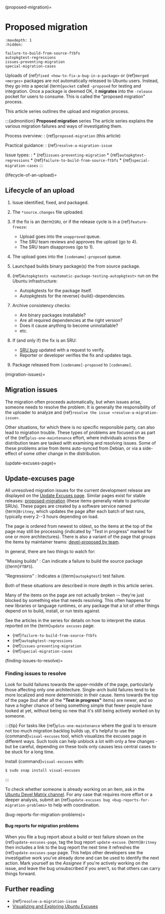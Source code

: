 (proposed-migration)=
# Proposed migration

```{toctree}
:maxdepth: 1
:hidden:

failure-to-build-from-source-ftbfs
autopkgtest-regressions
issues-preventing-migration
special-migration-cases
```

Uploads of {ref}`fixed <how-to-fix-a-bug-in-a-package>` or {ref}`merged <merges>` packages are not automatically released to Ubuntu users. Instead, they go into a special {term}`pocket` called `-proposed` for testing and integration. Once a package is deemed OK, it **migrates** into the `-release` pocket for users to consume. This is called the "proposed migration" process.

This article series outlines the upload and migration process.

:::{admonition} **Proposed migration** series
The article series explains the various migration failures and ways of investigating them.

Process overview:
: {ref}`proposed-migration` (this article)

Practical guidance:
: {ref}`resolve-a-migration-issue`

Issue types:
:   * {ref}`issues-preventing-migration`
    * {ref}`autopkgtest-regressions`
    * {ref}`failure-to-build-from-source-ftbfs`
    * {ref}`special-migration-cases`
:::


(lifecycle-of-an-upload)=
## Lifecycle of an upload

1. Issue identified, fixed, and packaged.

1. The `*source.changes` file uploaded.

1. If the fix is an {term}`SRU`, or if the release cycle is in a {ref}`feature-freeze`:

   * Upload goes into the `unapproved` queue.
   * The SRU team reviews and approves the upload (go to 4).
   * The SRU team disapproves (go to 1).

1. The upload goes into the `[codename]-proposed` queue.

1. Launchpad builds binary package(s) the from source package.

1. {ref}`Autopkgtests <automatic-package-testing-autopkgtest>` run on the Ubuntu infrastructure:

   * Autopkgtests for the package itself.
   * Autopkgtests for the reverse{-build}-dependencies.

1. Archive consistency checks:

   * Are binary packages installable?
   * Are all required dependencies at the right version?
   * Does it cause anything to become uninstallable?
   * etc.

1. If (and only if) the fix is an SRU:

   * [SRU bug](https://documentation.ubuntu.com/sru/en/latest/howto/common-issues/) updated with a request to verify.
   * Reporter or developer verifies the fix and updates tags.

1. Package released from `[codename]-proposed` to `[codename]`.


(migration-issues)=
## Migration issues

The migration often proceeds automatically, but when issues arise, someone needs to resolve the problem. It is generally the responsibility of the uploader to analyze and {ref}`resolve the issue <resolve-a-migration-issue>`.

Other situations, for which there is no specific responsible party, can also lead to migration trouble. These types of problems are focused on as part of the {ref}`plus-one-maintenance` effort, where individuals across the distribution team are tasked with examining and resolving issues. Some of these problems arise from items auto-synced from Debian, or via a side-effect of some other change in the distribution.


(update-excuses-page)=
## Update-excuses page

All unresolved migration issues for the current development release are displayed on the [Update Excuses page](https://ubuntu-archive-team.ubuntu.com/proposed-migration/update_excuses.html). Similar pages exist for stable releases: [proposed-migration](https://ubuntu-archive-team.ubuntu.com/proposed-migration/) (these items generally relate to particular SRUs). These pages are created by a software service named {term}`Britney`, which updates the page after each batch of test runs, typically every 2--3 hours depending on load.

The page is ordered from newest to oldest, so the items at the top of the page may still be processing (indicated by "Test in progress" marked for one or more architectures). There is also a variant of the page that groups the items by maintainer teams: [devel-proposed by team](https://ubuntu-archive-team.ubuntu.com/proposed-migration/update_excuses_by_team.html).

In general, there are two things to watch for:

"Missing builds"
: Can indicate a failure to build the source package ({term}`FTBFS`).

"Regressions"
: Indicates a ({term}`autopkgtest`) test failure.

Both of these situations are described in more depth in this article series.

Many of the items on the page are not actually broken -- they're just blocked by something else that needs resolving. This often happens for new libraries or language runtimes, or any package that a lot of other things depend on to build, install, or run tests against.

See the articles in the series for details on how to interpret the status reported on the {term}`update excuses` page:

* {ref}`failure-to-build-from-source-ftbfs`
* {ref}`autopkgtest-regressions`
* {ref}`issues-preventing-migration`
* {ref}`special-migration-cases`


(finding-issues-to-resolve)=
### Finding issues to resolve

Look for build failures towards the upper-middle of the page, particularly those affecting only one architecture. Single-arch build failures tend to be more localized and more deterministic in their cause. Items towards the top of the page (but after all the **"Test in progress"** items) are newer, and so have a higher chance of being something simple that fewer people have looked at yet, without being so new that it's still being actively worked on by someone.

:::{tip}
For tasks like {ref}`plus-one-maintenance` where the goal is to ensure not too much migration backlog builds up, it's helpful to use the {command}`visual-excuses` tool, which visualizes the excuses page in different ways. Such tools can help unblock a lot with only a few changes - but be careful, depending on these tools only causes less central cases to be stuck for a long time.

Install {command}`visual-excuses` with:

```none
$ sudo snap install visual-excuses
```
:::

To check whether someone is already working on an item, ask in the [Ubuntu Devel Matrix channel](https://matrix.to/#/#devel:ubuntu.com). For any case that requires more effort or a deeper analysis, submit an {ref}`update-excuses bug <bug-reports-for-migration-problems>` to help with coordination.


(bug-reports-for-migration-problems)=
#### Bug reports for migration problems

When you file a bug report about a build or test failure shown on the {ref}`update-excuses-page`, tag the bug report `update-excuse`. {term}`Britney` then includes a link to the bug report the next time it refreshes the {ref}`update-excuses-page` page. This helps other developers see the investigative work you've already done and can be used to identify the next action. Mark yourself as the *Assignee* if you're actively working on the issue, and leave the bug unsubscribed if you aren't, so that others can carry things forward.


## Further reading

* {ref}`resolve-a-migration-issue`
* [Visualizing and Exploring Ubuntu Excuses](https://discourse.ubuntu.com/t/visualizing-and-exploring-ubuntu-excuses/59824)
